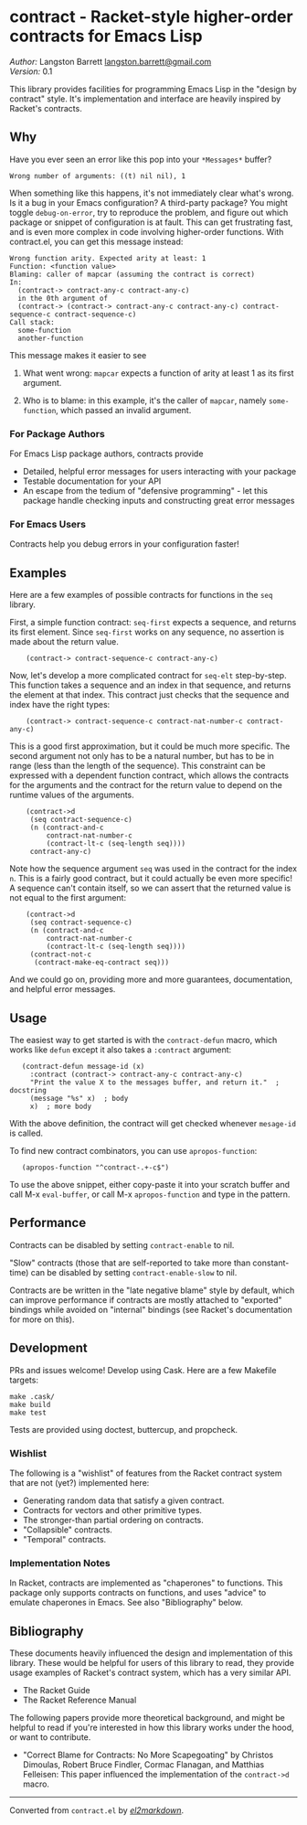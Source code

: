 # contract - Racket-style higher-order contracts for Emacs Lisp

*Author:* Langston Barrett <langston.barrett@gmail.com><br>
*Version:* 0.1<br>

This library provides facilities for programming Emacs Lisp in the "design by
contract" style.  It's implementation and interface are heavily inspired by
Racket's contracts.

## Why

Have you ever seen an error like this pop into your `*Messages*` buffer?

    Wrong number of arguments: ((t) nil nil), 1

When something like this happens, it's not immediately clear what's wrong. Is
it a bug in your Emacs configuration? A third-party package? You might toggle
`debug-on-error`, try to reproduce the problem, and figure out which package
or snippet of configuration is at fault. This can get frustrating fast, and
is even more complex in code involving higher-order functions. With
contract.el, you can get this message instead:

    Wrong function arity. Expected arity at least: 1
    Function: <function value>
    Blaming: caller of mapcar (assuming the contract is correct)
    In:
      (contract-> contract-any-c contract-any-c)
      in the 0th argument of
      (contract-> (contract-> contract-any-c contract-any-c) contract-sequence-c contract-sequence-c)
    Call stack:
      some-function
      another-function

This message makes it easier to see

1. What went wrong: `mapcar` expects a function of arity at least 1 as its
   first argument.

2. Who is to blame: in this example, it's the caller of `mapcar`, namely
   `some-function`, which passed an invalid argument.

### For Package Authors

For Emacs Lisp package authors, contracts provide

* Detailed, helpful error messages for users interacting with your package
* Testable documentation for your API
* An escape from the tedium of "defensive programming" - let this package
  handle checking inputs and constructing great error messages

### For Emacs Users

Contracts help you debug errors in your configuration faster!

## Examples

Here are a few examples of possible contracts for functions in the `seq`
library.

First, a simple function contract: `seq-first` expects a sequence, and
returns its first element. Since `seq-first` works on any sequence, no
assertion is made about the return value.

        (contract-> contract-sequence-c contract-any-c)

Now, let's develop a more complicated contract for `seq-elt` step-by-step.
This function takes a sequence and an index in that sequence, and returns the
element at that index. This contract just checks that the sequence and index
have the right types:

        (contract-> contract-sequence-c contract-nat-number-c contract-any-c)

This is a good first approximation, but it could be much more specific. The
second argument not only has to be a natural number, but has to be in range
(less than the length of the sequence). This constraint can be expressed with
a dependent function contract, which allows the contracts for the arguments
and the contract for the return value to depend on the runtime values of the
arguments.

        (contract->d
         (seq contract-sequence-c)
         (n (contract-and-c
             contract-nat-number-c
             (contract-lt-c (seq-length seq))))
         contract-any-c)

Note how the sequence argument `seq` was used in the contract for the index
`n`. This is a fairly good contract, but it could actually be even more
specific! A sequence can't contain itself, so we can assert that the returned
value is not equal to the first argument:

        (contract->d
         (seq contract-sequence-c)
         (n (contract-and-c
             contract-nat-number-c
             (contract-lt-c (seq-length seq))))
         (contract-not-c
          (contract-make-eq-contract seq)))

And we could go on, providing more and more guarantees, documentation, and
helpful error messages.

## Usage

The easiest way to get started is with the `contract-defun` macro, which
works like `defun` except it also takes a `:contract` argument:

       (contract-defun message-id (x)
         :contract (contract-> contract-any-c contract-any-c)
         "Print the value X to the messages buffer, and return it."  ; docstring
         (message "%s" x)  ; body
         x)  ; more body

With the above definition, the contract will get checked whenever `mesage-id`
is called.

To find new contract combinators, you can use `apropos-function`:

       (apropos-function "^contract-.+-c$")

To use the above snippet, either copy-paste it into your scratch buffer and
call M-x `eval-buffer`, or call M-x `apropos-function` and type in the
pattern.

## Performance

Contracts can be disabled by setting `contract-enable` to nil.

"Slow" contracts (those that are self-reported to take more than
constant-time) can be disabled by setting `contract-enable-slow` to nil.

Contracts are be written in the "late negative blame" style by default, which
can improve performance if contracts are mostly attached to "exported"
bindings while avoided on "internal" bindings (see Racket's documentation for
more on this).

## Development

PRs and issues welcome! Develop using Cask. Here are a few Makefile targets:

    make .cask/
    make build
    make test

Tests are provided using doctest, buttercup, and propcheck.

### Wishlist

The following is a "wishlist" of features from the Racket contract system
that are not (yet?) implemented here:

* Generating random data that satisfy a given contract.
* Contracts for vectors and other primitive types.
* The stronger-than partial ordering on contracts.
* "Collapsible" contracts.
* "Temporal" contracts.

### Implementation Notes

In Racket, contracts are implemented as "chaperones" to functions.  This
package only supports contracts on functions, and uses "advice" to emulate
chaperones in Emacs.  See also "Bibliography" below.

## Bibliography

These documents heavily influenced the design and implementation of this
library.  These would be helpful for users of this library to read, they
provide usage examples of Racket's contract system, which has a very similar
API.

* The Racket Guide
* The Racket Reference Manual

The following papers provide more theoretical background, and might be
helpful to read if you're interested in how this library works under the
hood, or want to contribute.

* "Correct Blame for Contracts: No More Scapegoating" by Christos Dimoulas,
  Robert Bruce Findler, Cormac Flanagan, and Matthias Felleisen: This paper
  influenced the implementation of the `contract->d` macro.


---
Converted from `contract.el` by [*el2markdown*](https://github.com/Lindydancer/el2markdown).
